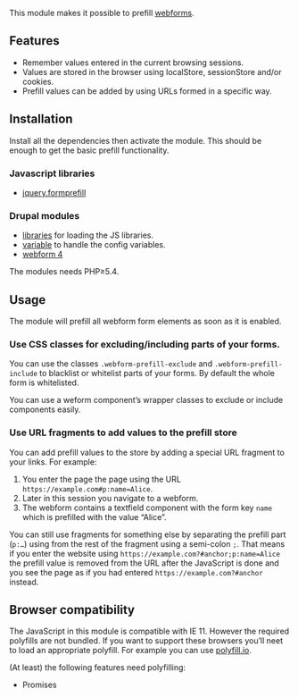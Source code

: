This module makes it possible to prefill [webforms](https://www.drupal.org/project/webform).

## Features

* Remember values entered in the current browsing sessions.
* Values are stored in the browser using localStore, sessionStore and/or
  cookies.
* Prefill values can be added by using URLs formed in a specific way.

## Installation

Install all the dependencies then activate the module. This should be enough to
get the basic prefill functionality.

### Javascript libraries

* [jquery.formprefill](https://www.npmjs.com/package/jquery.formprefill)

### Drupal modules

* [libraries](https://www.drupal.org/project/libraries) for loading the JS
  libraries.
* [variable](https://www.drupal.org/project/variable) to handle the config
  variables.
* [webform 4](https://www.drupal.org/project/webform)

The modules needs PHP≥5.4.

## Usage

The module will prefill all webform form elements as soon as it is enabled.

### Use CSS classes for excluding/including parts of your forms.

You can use the classes `.webform-prefill-exclude` and `.webform-prefill-include`
to blacklist or whitelist parts of your forms. By default the whole form is
whitelisted.

You can use a weform component’s wrapper classes to exclude or include
components easily.

### Use URL fragments to add values to the prefill store

You can add prefill values to the store by adding a special URL fragment to your
links. For example:

1. You enter the page the page using the URL `https://example.com#p:name=Alice`.
2. Later in this session you navigate to a webform.
3. The webform contains a textfield component with the form key `name` which is
   prefilled with the value “Alice”.

You can still use fragments for something else by separating the prefill 
part (`p:…`) using from the rest of the fragment using a semi-colon `;`. That
means if you enter the website using `https://example.com?#anchor;p:name=Alice`
the prefill value is removed from the URL after the JavaScript is done and you
see the page as if you had entered `https://example.com?#anchor` instead.


## Browser compatibility

The JavaScript in this module is compatible with IE 11. However the required polyfills are not bundled. If you want to support these browsers you’ll neet to load an appropriate polyfill. For example you can use [polyfill.io](https://polyfill.io).

(At least) the following features need polyfilling:

- Promises
